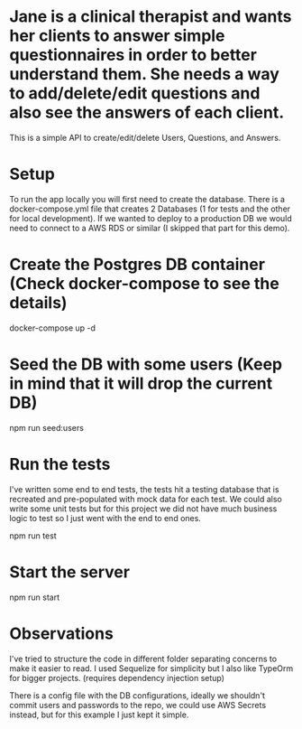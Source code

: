 # Jane is a clinical therapist and wants her clients to answer simple questionnaires in order to better understand them. She needs a way to add/delete/edit questions and also see the answers of each client.

This is a simple API to create/edit/delete Users, Questions, and Answers.

# Setup

To run the app locally you will first need to create the database. There is a docker-compose.yml file that creates 2 Databases (1 for tests and the other for local development).
If we wanted to deploy to a production DB we would need to connect to a AWS RDS or similar (I skipped that part for this demo).

# Create the Postgres DB container (Check docker-compose to see the details)

docker-compose up -d

# Seed the DB with some users (Keep in mind that it will drop the current DB)

npm run seed:users

# Run the tests

I've written some end to end tests, the tests hit a testing database that is recreated and pre-populated with mock data for each test.
We could also write some unit tests but for this project we did not have much business logic to test so I just went with the end to end ones.

npm run test

# Start the server

npm run start

# Observations

I've tried to structure the code in different folder separating concerns to make it easier to read. I used Sequelize for simplicity but I also like TypeOrm for bigger projects. (requires dependency injection setup)

There is a config file with the DB configurations, ideally we shouldn't commit users and passwords to the repo, we could use AWS Secrets instead, but for this example I just kept it simple.
